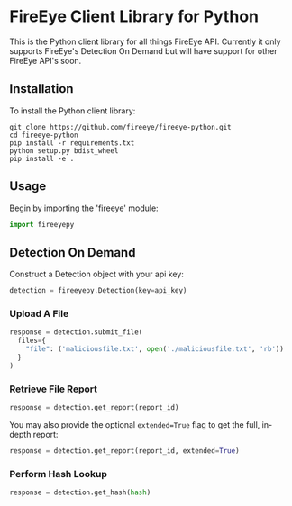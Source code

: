 # FireEye Client Library for Python
This is the Python client library for all things FireEye API. Currently it only supports FireEye's Detection On Demand but will have support for other FireEye API's soon.

Installation
------------

To install the Python client library:
```
git clone https://github.com/fireeye/fireeye-python.git
cd fireeye-python
pip install -r requirements.txt
python setup.py bdist_wheel
pip install -e .
```

Usage
-----
Begin by importing the 'fireeye' module:
```python
import fireeyepy
```

## Detection On Demand
Construct a Detection object with your api key:
```python
detection = fireeyepy.Detection(key=api_key)
```
### Upload A File
```python
response = detection.submit_file(
  files={
    "file": ('maliciousfile.txt', open('./maliciousfile.txt', 'rb'))
  }
)
```

### Retrieve File Report
```python
response = detection.get_report(report_id)
```
You may also provide the optional `extended=True` flag to get the full, in-depth report:
```python
response = detection.get_report(report_id, extended=True)
```

### Perform Hash Lookup
```python
response = detection.get_hash(hash)
```
